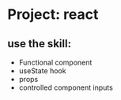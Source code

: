 # Project: react 
## use the skill:
* Functional component
* useState hook
* props
* controlled component inputs